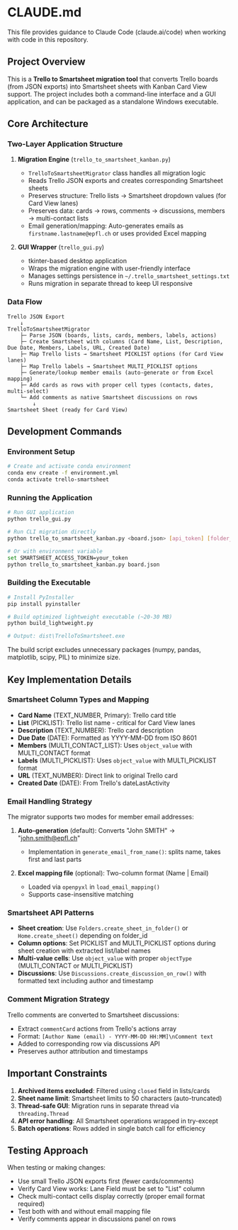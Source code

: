 # CLAUDE.md

This file provides guidance to Claude Code (claude.ai/code) when working with code in this repository.

## Project Overview

This is a **Trello to Smartsheet migration tool** that converts Trello boards (from JSON exports) into Smartsheet sheets with Kanban Card View support. The project includes both a command-line interface and a GUI application, and can be packaged as a standalone Windows executable.

## Core Architecture

### Two-Layer Application Structure

1. **Migration Engine** (`trello_to_smartsheet_kanban.py`)
   - `TrelloToSmartsheetMigrator` class handles all migration logic
   - Reads Trello JSON exports and creates corresponding Smartsheet sheets
   - Preserves structure: Trello lists → Smartsheet dropdown values (for Card View lanes)
   - Preserves data: cards → rows, comments → discussions, members → multi-contact lists
   - Email generation/mapping: Auto-generates emails as `firstname.lastname@epfl.ch` or uses provided Excel mapping

2. **GUI Wrapper** (`trello_gui.py`)
   - tkinter-based desktop application
   - Wraps the migration engine with user-friendly interface
   - Manages settings persistence in `~/.trello_smartsheet_settings.txt`
   - Runs migration in separate thread to keep UI responsive

### Data Flow

```
Trello JSON Export
    ↓
TrelloToSmartsheetMigrator
    ├─ Parse JSON (boards, lists, cards, members, labels, actions)
    ├─ Create Smartsheet with columns (Card Name, List, Description, Due Date, Members, Labels, URL, Created Date)
    ├─ Map Trello lists → Smartsheet PICKLIST options (for Card View lanes)
    ├─ Map Trello labels → Smartsheet MULTI_PICKLIST options
    ├─ Generate/lookup member emails (auto-generate or from Excel mapping)
    ├─ Add cards as rows with proper cell types (contacts, dates, multi-select)
    └─ Add comments as native Smartsheet discussions on rows
        ↓
Smartsheet Sheet (ready for Card View)
```

## Development Commands

### Environment Setup

```bash
# Create and activate conda environment
conda env create -f environment.yml
conda activate trello-smartsheet
```

### Running the Application

```bash
# Run GUI application
python trello_gui.py

# Run CLI migration directly
python trello_to_smartsheet_kanban.py <board.json> [api_token] [folder_id] [email_mapping.xlsx]

# Or with environment variable
set SMARTSHEET_ACCESS_TOKEN=your_token
python trello_to_smartsheet_kanban.py board.json
```

### Building the Executable

```bash
# Install PyInstaller
pip install pyinstaller

# Build optimized lightweight executable (~20-30 MB)
python build_lightweight.py

# Output: dist\TrelloToSmartsheet.exe
```

The build script excludes unnecessary packages (numpy, pandas, matplotlib, scipy, PIL) to minimize size.

## Key Implementation Details

### Smartsheet Column Types and Mapping

- **Card Name** (TEXT_NUMBER, Primary): Trello card title
- **List** (PICKLIST): Trello list name - critical for Card View lanes
- **Description** (TEXT_NUMBER): Trello card description
- **Due Date** (DATE): Formatted as YYYY-MM-DD from ISO 8601
- **Members** (MULTI_CONTACT_LIST): Uses `object_value` with MULTI_CONTACT format
- **Labels** (MULTI_PICKLIST): Uses `object_value` with MULTI_PICKLIST format
- **URL** (TEXT_NUMBER): Direct link to original Trello card
- **Created Date** (DATE): From Trello's dateLastActivity

### Email Handling Strategy

The migrator supports two modes for member email addresses:

1. **Auto-generation** (default): Converts "John SMITH" → "john.smith@epfl.ch"
   - Implementation in `generate_email_from_name()`: splits name, takes first and last parts

2. **Excel mapping file** (optional): Two-column format (Name | Email)
   - Loaded via `openpyxl` in `load_email_mapping()`
   - Supports case-insensitive matching

### Smartsheet API Patterns

- **Sheet creation**: Use `Folders.create_sheet_in_folder()` or `Home.create_sheet()` depending on folder_id
- **Column options**: Set PICKLIST and MULTI_PICKLIST options during sheet creation with extracted list/label names
- **Multi-value cells**: Use `object_value` with proper `objectType` (MULTI_CONTACT or MULTI_PICKLIST)
- **Discussions**: Use `Discussions.create_discussion_on_row()` with formatted text including author and timestamp

### Comment Migration Strategy

Trello comments are converted to Smartsheet discussions:
- Extract `commentCard` actions from Trello's actions array
- Format: `[Author Name (email) - YYYY-MM-DD HH:MM]\nComment text`
- Added to corresponding row via discussions API
- Preserves author attribution and timestamps

## Important Constraints

1. **Archived items excluded**: Filtered using `closed` field in lists/cards
2. **Sheet name limit**: Smartsheet limits to 50 characters (auto-truncated)
3. **Thread-safe GUI**: Migration runs in separate thread via `threading.Thread`
4. **API error handling**: All Smartsheet operations wrapped in try-except
5. **Batch operations**: Rows added in single batch call for efficiency

## Testing Approach

When testing or making changes:
- Use small Trello JSON exports first (fewer cards/comments)
- Verify Card View works: Lane Field must be set to "List" column
- Check multi-contact cells display correctly (proper email format required)
- Test both with and without email mapping file
- Verify comments appear in discussions panel on rows
